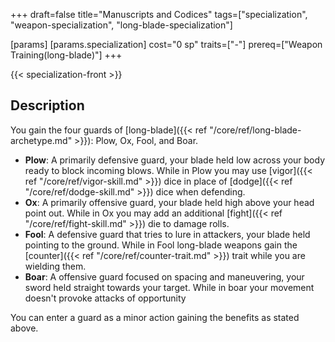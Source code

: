 +++
draft=false
title="Manuscripts and Codices"
tags=["specialization", "weapon-specialization", "long-blade-specialization"]

[params]
  [params.specialization]
    cost="0 sp"
    traits=["-"]
    prereq=["Weapon Training(long-blade)"]
+++

{{< specialization-front >}}

## Description

You gain the four guards of [long-blade]({{< ref "/core/ref/long-blade-archetype.md" >}}):
Plow, Ox, Fool, and Boar.

* **Plow**: A primarily defensive guard, your blade held low across your body
ready to block incoming blows. While in Plow you may use [vigor]({{< ref "/core/ref/vigor-skill.md" >}})
dice in place of [dodge]({{< ref "/core/ref/dodge-skill.md" >}}) dice when defending.
* **Ox**: A primarily offensive guard, your blade held high above your head
point out. While in Ox you may add an additional [fight]({{< ref "/core/ref/fight-skill.md" >}})
die to damage rolls.
* **Fool**: A defensive guard that tries to lure in attackers, your blade held
pointing to the ground. While in Fool long-blade weapons gain the [counter]({{< ref "/core/ref/counter-trait.md" >}})
trait while you are wielding them.
* **Boar**: A offensive guard focused on spacing and maneuvering, your sword held
straight towards your target. While in boar your movement doesn't provoke attacks
of opportunity

You can enter a guard as a minor action gaining the benefits as stated above.


